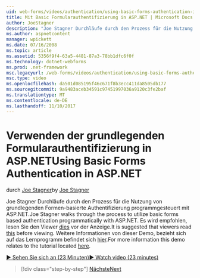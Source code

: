 ```yaml
---
uid: web-forms/videos/authentication/using-basic-forms-authentication-in-aspnet
title: Mit Basic Formularauthentifizierung in ASP.NET | Microsoft Docs
author: JoeStagner
description: "Joe Stagner Durchläufe durch den Prozess für die Nutzung von grundlegenden Formen-basierte Authentifizierung programmgesteuert mit ASP.NET. Es wird empfohlen, dass Viewer werden, bevor diese gelesen..."
ms.author: aspnetcontent
manager: wpickett
ms.date: 07/16/2008
ms.topic: article
ms.assetid: 5356f9f4-63a5-4481-87a3-78bb1dfc6f0f
ms.technology: dotnet-webforms
ms.prod: .net-framework
msc.legacyurl: /web-forms/videos/authentication/using-basic-forms-authentication-in-aspnet
msc.type: video
ms.openlocfilehash: da501d085195f46c671f8b3ecc411da8505db177
ms.sourcegitcommit: 9a9483aceb34591c97451997036a9120c3fe2baf
ms.translationtype: MT
ms.contentlocale: de-DE
ms.lasthandoff: 11/10/2017
---
```

<a name="using-basic-forms-authentication-in-aspnet"></a><span data-ttu-id="b2f8f-104">Verwenden der grundlegenden Formularauthentifizierung in ASP.NET</span><span class="sxs-lookup"><span data-stu-id="b2f8f-104">Using Basic Forms Authentication in ASP.NET</span></span>
====================
<span data-ttu-id="b2f8f-105">durch [Joe Stagner](https://github.com/JoeStagner)</span><span class="sxs-lookup"><span data-stu-id="b2f8f-105">by [Joe Stagner](https://github.com/JoeStagner)</span></span>

<span data-ttu-id="b2f8f-106">Joe Stagner Durchläufe durch den Prozess für die Nutzung von grundlegenden Formen-basierte Authentifizierung programmgesteuert mit ASP.NET.</span><span class="sxs-lookup"><span data-stu-id="b2f8f-106">Joe Stagner walks through the process to utilize basic forms based authentication programmatically with ASP.NET.</span></span> <span data-ttu-id="b2f8f-107">Es wird empfohlen, lesen Sie den Viewer [dies](../../overview/older-versions-security/introduction/security-basics-and-asp-net-support-vb.md) vor der Anzeige.</span><span class="sxs-lookup"><span data-stu-id="b2f8f-107">It is suggested that viewers read [this](../../overview/older-versions-security/introduction/security-basics-and-asp-net-support-vb.md) before viewing.</span></span> <span data-ttu-id="b2f8f-108">Weitere Informationen von dieser Demo, bezieht sich auf das Lernprogramm befindet sich [hier](../../overview/older-versions-security/introduction/an-overview-of-forms-authentication-vb.md).</span><span class="sxs-lookup"><span data-stu-id="b2f8f-108">For more information this demo relates to the tutorial located [here](../../overview/older-versions-security/introduction/an-overview-of-forms-authentication-vb.md).</span></span>

[<span data-ttu-id="b2f8f-109">&#9654; Sehen Sie sich an (23 Minuten)</span><span class="sxs-lookup"><span data-stu-id="b2f8f-109">&#9654; Watch video (23 minutes)</span></span>](https://channel9.msdn.com/Blogs/ASP-NET-Site-Videos/using-basic-forms-authentication-in-aspnet)

>[!div class="step-by-step"]
[<span data-ttu-id="b2f8f-110">Nächste</span><span class="sxs-lookup"><span data-stu-id="b2f8f-110">Next</span></span>](how-to-change-the-forms-authentication-properties.md)
